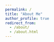 ```yaml
---
permalink: /
title: "About Me"
author_profile: true
redirect_from:
  - /about/
  - /about.html
---
```

